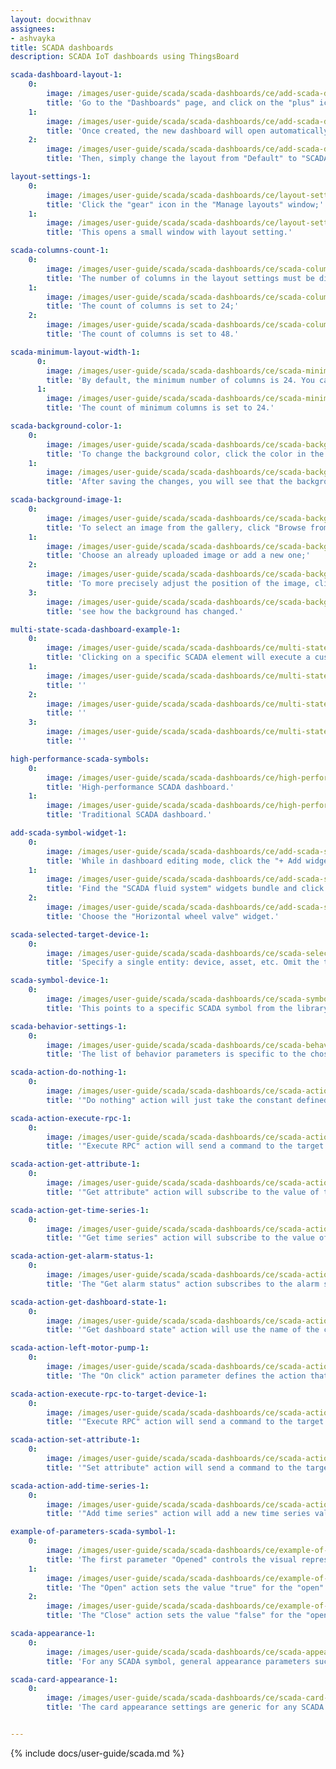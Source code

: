 ```yaml
---
layout: docwithnav
assignees:
- ashvayka
title: SCADA dashboards
description: SCADA IoT dashboards using ThingsBoard

scada-dashboard-layout-1:
    0:
        image: /images/user-guide/scada/scada-dashboards/ce/add-scada-dashboard-1-ce.png
        title: 'Go to the "Dashboards" page, and click on the "plus" icon located in the upper-right corner of the screen to add a new dashboard. Select "Create new dashboard" from the dropdown menu that appears. In the dialog box that opens, type in the title for the dashboard and confirm by clicking "Add";'
    1:
        image: /images/user-guide/scada/scada-dashboards/ce/add-scada-dashboard-2-ce.png
        title: 'Once created, the new dashboard will open automatically, allowing you to configure it immediately. Click on the "Layouts" sign in the top-left corner of the dashboard interface;'
    2:
        image: /images/user-guide/scada/scada-dashboards/ce/add-scada-dashboard-3-ce.png
        title: 'Then, simply change the layout from "Default" to "SCADA", then save your changes.'

layout-settings-1:
    0:
        image: /images/user-guide/scada/scada-dashboards/ce/layout-settings-1-ce.png
        title: 'Click the "gear" icon in the "Manage layouts" window;'
    1:
        image: /images/user-guide/scada/scada-dashboards/ce/layout-settings-2-ce.png
        title: 'This opens a small window with layout setting.'

scada-columns-count-1:
    0:
        image: /images/user-guide/scada/scada-dashboards/ce/scada-columns-count-1-ce.png
        title: 'The number of columns in the layout settings must be divisible by 24 (e.g., 24, 48, 72, up to 1008);'
    1:
        image: /images/user-guide/scada/scada-dashboards/ce/scada-columns-count-2-ce.png
        title: 'The count of columns is set to 24;'
    2:
        image: /images/user-guide/scada/scada-dashboards/ce/scada-columns-count-3-ce.png
        title: 'The count of columns is set to 48.'

scada-minimum-layout-width-1:
      0:
        image: /images/user-guide/scada/scada-dashboards/ce/scada-minimum-layout-width-1-ce.png
        title: 'By default, the minimum number of columns is 24. You can increase or decrease this number. The minimum number of columns is 10. We recommend the value of this setting to be equal or more then columns count value;'
      1:
        image: /images/user-guide/scada/scada-dashboards/ce/scada-minimum-layout-width-2-ce.png
        title: 'The count of minimum columns is set to 24.'

scada-background-color-1:
    0:
        image: /images/user-guide/scada/scada-dashboards/ce/scada-background-color-1-ce.png
        title: 'To change the background color, click the color in the small square on the right in the background color section. In the popup window, select the desired color and transparency. Then click "Select";'
    1:
        image: /images/user-guide/scada/scada-dashboards/ce/scada-background-color-2-ce.png
        title: 'After saving the changes, you will see that the background color has changed.'

scada-background-image-1:
    0:
        image: /images/user-guide/scada/scada-dashboards/ce/scada-background-image-1-ce.png
        title: 'To select an image from the gallery, click "Browse from gallery";'
    1:
        image: /images/user-guide/scada/scada-dashboards/ce/scada-background-image-2-ce.png
        title: 'Choose an already uploaded image or add a new one;'
    2:
        image: /images/user-guide/scada/scada-dashboards/ce/scada-background-image-3-ce.png
        title: 'To more precisely adjust the position of the image, click the dropdown menu of the "Background size mode" section and select how exactly the image will fill the background space;'
    3:
        image: /images/user-guide/scada/scada-dashboards/ce/scada-background-image-4-ce.png
        title: 'see how the background has changed.'

multi-state-scada-dashboard-example-1:
    0:
        image: /images/user-guide/scada/scada-dashboards/ce/multi-state-dashboards-1-ce.png
        title: 'Clicking on a specific SCADA element will execute a customized action. Give it a try.'
    1:
        image: /images/user-guide/scada/scada-dashboards/ce/multi-state-dashboards-2-ce.png
        title: ''
    2:
        image: /images/user-guide/scada/scada-dashboards/ce/multi-state-dashboards-3-ce.png
        title: ''
    3:
        image: /images/user-guide/scada/scada-dashboards/ce/multi-state-dashboards-4-ce.png
        title: ''

high-performance-scada-symbols:
    0:
        image: /images/user-guide/scada/scada-dashboards/ce/high-performance-scada-symbols-1-ce.png
        title: 'High-performance SCADA dashboard.'
    1:
        image: /images/user-guide/scada/scada-dashboards/ce/high-performance-scada-symbols-2-ce.png
        title: 'Traditional SCADA dashboard.'

add-scada-symbol-widget-1:
    0:
        image: /images/user-guide/scada/scada-dashboards/ce/add-scada-symbol-widget-1-ce.png
        title: 'While in dashboard editing mode, сlick the "+ Add widget" icon at the top of the screen, or (if this is your first widget on this dashboard) click a large "Add new widget" sign in the middle of the screen to open the Select widgets bundle dialog box;'
    1:
        image: /images/user-guide/scada/scada-dashboards/ce/add-scada-symbol-widget-2-ce.png
        title: 'Find the "SCADA fluid system" widgets bundle and click on it;'
    2:
        image: /images/user-guide/scada/scada-dashboards/ce/add-scada-symbol-widget-3-ce.png
        title: 'Choose the "Horizontal wheel valve" widget.'

scada-selected-target-device-1:
    0:
        image: /images/user-guide/scada/scada-dashboards/ce/scada-selected-target-device-1-ce.png
        title: 'Specify a single entity: device, asset, etc. Omit the target entity parameter if interactive behavior is not required.'

scada-symbol-device-1:
    0:
        image: /images/user-guide/scada/scada-dashboards/ce/scada-symbol-device-1-ce.png
        title: 'This points to a specific SCADA symbol from the library.'

scada-behavior-settings-1:
    0:
        image: /images/user-guide/scada/scada-dashboards/ce/scada-behavior-settings-1-ce.png
        title: 'The list of behavior parameters is specific to the chosen SCADA symbol and is entirely controlled by the symbol&#39;s author'

scada-action-do-nothing-1:
    0:
        image: /images/user-guide/scada/scada-dashboards/ce/scada-action-do-nothing-1-ce.png
        title: '"Do nothing" action will just take the constant defined by the user.'

scada-action-execute-rpc-1:
    0:
        image: /images/user-guide/scada/scada-dashboards/ce/scada-action-execute-rpc-1-ce.png
        title: '"Execute RPC" action will send a command to the target device to get the value. The value is resolved once during the creation of the widget.'

scada-action-get-attribute-1:
    0:
        image: /images/user-guide/scada/scada-dashboards/ce/scada-action-get-attribute-1-ce.png
        title: '"Get attribute" action will subscribe to the value of the target entity&#39;s attribute. The widget will receive updates when the attribute value changes.'

scada-action-get-time-series-1:
    0:
        image: /images/user-guide/scada/scada-dashboards/ce/scada-action-get-time-series-1-ce.png
        title: '"Get time series" action will subscribe to the value of the target entity&#39;s time series field. The widget will receive updates when new time series data arrives.'

scada-action-get-alarm-status-1:
    0:
        image: /images/user-guide/scada/scada-dashboards/ce/scada-action-get-alarm-status-1-ce.png
        title: 'The "Get alarm status" action subscribes to the alarm status field. The widget will receive updates according to the type of alarm.'

scada-action-get-dashboard-state-1:
    0:
        image: /images/user-guide/scada/scada-dashboards/ce/scada-action-get-dashboard-state-1-ce.png
        title: '"Get dashboard state" action will use the name of the current dashboard state. This is useful in specific cases that are not related to the state of the target device.'

scada-action-left-motor-pump-1:
    0:
        image: /images/user-guide/scada/scada-dashboards/ce/scada-action-left-motor-pump-1-ce.png
        title: 'The "On click" action parameter defines the action that is triggered when a user clicks on the component.'

scada-action-execute-rpc-to-target-device-1:
    0:
        image: /images/user-guide/scada/scada-dashboards/ce/scada-action-execute-rpc-to-target-device-1-ce.png
        title: '"Execute RPC" action will send a command to the target device. You can define the method and parameters of the command.'

scada-action-set-attribute-1:
    0:
        image: /images/user-guide/scada/scada-dashboards/ce/scada-action-set-attribute-1-ce.png
        title: '"Set attribute" action will send a command to the target device. You can define the scope, key, and value of the attribute to set.'

scada-action-add-time-series-1:
    0:
        image: /images/user-guide/scada/scada-dashboards/ce/scada-action-add-time-series-1-ce.png
        title: '"Add time series" action will add a new time series value to the target device. You can define the key and value of the new time series data.'

example-of-parameters-scada-symbol-1:
    0:
        image: /images/user-guide/scada/scada-dashboards/ce/example-of-parameters-scada-symbol-1-ce.png
        title: 'The first parameter "Opened" controls the visual representation of the SCADA symbol "Horizontal Wheel Valve" and can dynamically change, usually based on the value of an attribute or time series data received from the device. In the case of our valve, this parameter determines whether the valve is "Open" or "Closed";'
    1:
        image: /images/user-guide/scada/scada-dashboards/ce/example-of-parameters-scada-symbol-2-ce.png
        title: 'The "Open" action sets the value "true" for the "open" attribute;'
    2:
        image: /images/user-guide/scada/scada-dashboards/ce/example-of-parameters-scada-symbol-3-ce.png
        title: 'The "Close" action sets the value "false" for the "open" attribute.'

scada-appearance-1:
    0:
        image: /images/user-guide/scada/scada-dashboards/ce/scada-appearance-1-ce.png
        title: 'For any SCADA symbol, general appearance parameters such as the symbol title and icon are available. Other parameters are specific to the selected SCADA symbol and are controlled by the symbol&#39;s author.'

scada-card-appearance-1:
    0:
        image: /images/user-guide/scada/scada-dashboards/ce/scada-card-appearance-1-ce.png
        title: 'The card appearance settings are generic for any SCADA symbol and include background (transparent by default), list of enabled card buttons, card border radius, and padding parameters.'


---
```


{% include docs/user-guide/scada.md %}